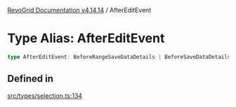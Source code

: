 [RevoGrid Documentation v4.14.14](README.md) / AfterEditEvent

# Type Alias: AfterEditEvent

```ts
type AfterEditEvent: BeforeRangeSaveDataDetails | BeforeSaveDataDetails;
```

## Defined in

[src/types/selection.ts:134](https://github.com/revolist/revogrid/blob/fdfe81f10fb07db00151f14190ac038aded766a8/src/types/selection.ts#L134)
